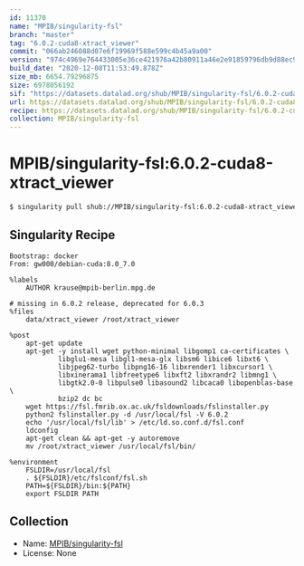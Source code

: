 ```yaml
---
id: 11370
name: "MPIB/singularity-fsl"
branch: "master"
tag: "6.0.2-cuda8-xtract_viewer"
commit: "066ab246088d07e6f19969f588e599c4b45a9a00"
version: "974c4969e764433005e36ce421976a42b80911a46e2e91859796db9d88ec987d"
build_date: "2020-12-08T11:53:49.878Z"
size_mb: 6654.79296875
size: 6978056192
sif: "https://datasets.datalad.org/shub/MPIB/singularity-fsl/6.0.2-cuda8-xtract_viewer/2020-12-08-066ab246-974c4969/974c4969e764433005e36ce421976a42b80911a46e2e91859796db9d88ec987d.sif"
url: https://datasets.datalad.org/shub/MPIB/singularity-fsl/6.0.2-cuda8-xtract_viewer/2020-12-08-066ab246-974c4969/
recipe: https://datasets.datalad.org/shub/MPIB/singularity-fsl/6.0.2-cuda8-xtract_viewer/2020-12-08-066ab246-974c4969/Singularity
collection: MPIB/singularity-fsl
---
```


# MPIB/singularity-fsl:6.0.2-cuda8-xtract_viewer

```bash
$ singularity pull shub://MPIB/singularity-fsl:6.0.2-cuda8-xtract_viewer
```

## Singularity Recipe

```singularity
Bootstrap: docker
From: gw000/debian-cuda:8.0_7.0

%labels
    AUTHOR krause@mpib-berlin.mpg.de

# missing in 6.0.2 release, deprecated for 6.0.3
%files
    data/xtract_viewer /root/xtract_viewer

%post
    apt-get update
    apt-get -y install wget python-minimal libgomp1 ca-certificates \
            libglu1-mesa libgl1-mesa-glx libsm6 libice6 libxt6 \
            libjpeg62-turbo libpng16-16 libxrender1 libxcursor1 \
            libxinerama1 libfreetype6 libxft2 libxrandr2 libmng1 \
            libgtk2.0-0 libpulse0 libasound2 libcaca0 libopenblas-base \
            bzip2 dc bc
    wget https://fsl.fmrib.ox.ac.uk/fsldownloads/fslinstaller.py
    python2 fslinstaller.py -d /usr/local/fsl -V 6.0.2
    echo '/usr/local/fsl/lib' > /etc/ld.so.conf.d/fsl.conf
    ldconfig
    apt-get clean && apt-get -y autoremove
    mv /root/xtract_viewer /usr/local/fsl/bin/

%environment
    FSLDIR=/usr/local/fsl
    . ${FSLDIR}/etc/fslconf/fsl.sh
    PATH=${FSLDIR}/bin:${PATH}
    export FSLDIR PATH
```

## Collection

 - Name: [MPIB/singularity-fsl](https://github.com/MPIB/singularity-fsl)
 - License: None

